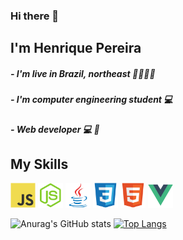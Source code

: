 ### Hi there 👋
## I'm Henrique Pereira

##### - I'm live in Brazil, northeast 🌅:brazil:😎
##### - I'm computer engineering student 💻
##### - Web developer 💻 🤘

## My Skills
<img src="https://raw.githubusercontent.com/devicons/devicon/master/icons/javascript/javascript-original.svg" alt="JavaScript" width="40" height="40" style="max-width:100%;"></img>
<img src="https://raw.githubusercontent.com/devicons/devicon/master/icons/nodejs/nodejs-original.svg" alt="nodeJS" width="40" height="40" style="max-width:100%;"></img>
<img src="https://raw.githubusercontent.com/devicons/devicon/master/icons/java/java-original.svg" alt="Java" width="40" height="40" style="max-width:100%;"></img>
<img src="https://raw.githubusercontent.com/devicons/devicon/master/icons/css3/css3-original.svg" alt="Css3" width="40" height="40" style="max-width:100%;"></img>
<img src="https://raw.githubusercontent.com/devicons/devicon/master/icons/html5/html5-original.svg" alt="HTML5" width="40" height="40" style="max-width:100%;"></img>
<img src="https://raw.githubusercontent.com/devicons/devicon/master/icons/vuejs/vuejs-original.svg" alt="VueJs" width="40" height="40" style="max-width:100%;"></img>

![Anurag's GitHub stats](https://github-readme-stats.vercel.app/api?username=HenriquePereiraa&show_icons=true&theme=radical)
[![Top Langs](https://github-readme-stats.vercel.app/api/top-langs/?username=HenriquePereiraa&layout=compact&theme=radical)](https://github.com/anuraghazra/github-readme-stats)


<!--
**HenriquePereiraa/HenriquePereiraa** is a ✨ _special_ ✨ repository because its `README.md` (this file) appears on your GitHub profile.

Here are some ideas to get you started:

- 🔭 I’m currently working on ...
- 🌱 I’m currently learning ...
- 👯 I’m looking to collaborate on ...
- 🤔 I’m looking for help with ...
- 💬 Ask me about ...
- 📫 How to reach me: ...
- 😄 Pronouns: ...
- ⚡ Fun fact: ...
-->
